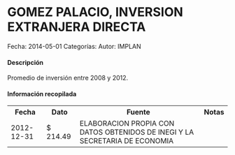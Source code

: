 GOMEZ PALACIO, INVERSION EXTRANJERA DIRECTA
=====

Fecha: 2014-05-01
Categorías: 
Autor: IMPLAN

#### Descripción

Promedio de inversión entre 2008 y 2012.

#### Información recopilada

<table class="table table-hover table-bordered">
  <tr><th>Fecha</th><th>Dato</th><th>Fuente</th><th>Notas</th></tr>
  <tr><td>2012-12-31</td><td>$ 214.49</td><td>ELABORACION PROPIA CON DATOS OBTENIDOS DE INEGI Y LA SECRETARIA DE ECONOMIA</td><td></td></tr>
</table>
